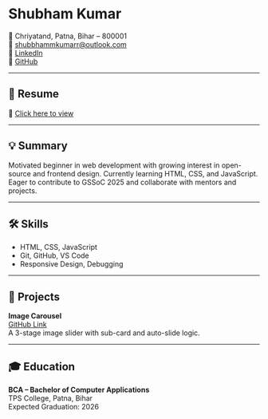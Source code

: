 # Shubham Kumar

📍 Chriyatand, Patna, Bihar – 800001  
📧 [shubbhammkumarr@outlook.com](mailto:shubbhammkumarr@outlook.com)  
🔗 [LinkedIn](https://www.linkedin.com/in/shubham-kumar-b9b6b2241)  
🐙 [GitHub](https://github.com/SHUBBHAM-KUMARR)

---

## 🔹 Resume

📄 [Click here to view]()

---

## 💡 Summary

Motivated beginner in web development with growing interest in open-source and frontend design. Currently learning HTML, CSS, and JavaScript. Eager to contribute to GSSoC 2025 and collaborate with mentors and projects.

---

## 🛠️ Skills

- HTML, CSS, JavaScript  
- Git, GitHub, VS Code  
- Responsive Design, Debugging

---

## 📂 Projects



**Image Carousel**  
[GitHub Link](https://github.com/SHUBBHAM-KUMARR)  
A 3-stage image slider with sub-card and auto-slide logic.

---

## 🎓 Education

**BCA – Bachelor of Computer Applications**  
TPS College, Patna, Bihar  
Expected Graduation: 2026


